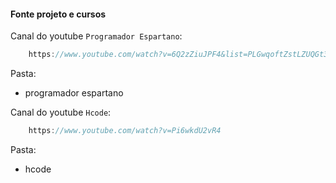 #### Fonte projeto e cursos

Canal do youtube `Programador Espartano`:

```js
    https://www.youtube.com/watch?v=6Q2zZiuJPF4&list=PLGwqoftZstLZUQGt3GeLpI-QAZaT8ccVG
```
Pasta:

- programador espartano

Canal do youtube `Hcode`:

```js
    https://www.youtube.com/watch?v=Pi6wkdU2vR4
```
Pasta:

- hcode
